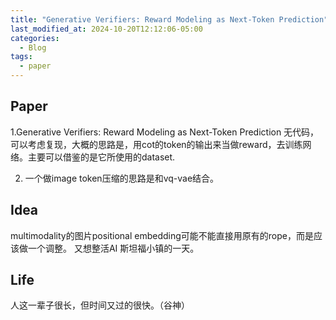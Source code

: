 ```yaml
---
title: "Generative Verifiers: Reward Modeling as Next-Token Prediction"
last_modified_at: 2024-10-20T12:12:06-05:00
categories:
  - Blog
tags:
  - paper
---
```


## Paper
1.Generative Verifiers: Reward Modeling as Next-Token Prediction
无代码，可以考虑复现，大概的思路是，用cot的token的输出来当做reward，去训练网络。主要可以借鉴的是它所使用的dataset. 

2. 一个做image token压缩的思路是和vq-vae结合。

## Idea
multimodality的图片positional embedding可能不能直接用原有的rope，而是应该做一个调整。
又想整活AI 斯坦福小镇的一天。


## Life 
人这一辈子很长，但时间又过的很快。（谷神）
